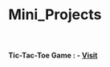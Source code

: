 # Mini_Projects
<br>
<h4>Tic-Tac-Toe Game : - <a href="https://tic-tac-toe-gilt-eight.vercel.app/" target="_blank">Visit</a>
</h4>
